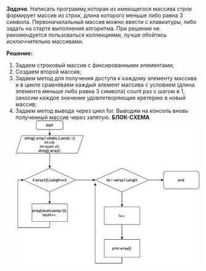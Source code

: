 ***Задача.***
Написать программу,которая из имеющегося массива строк формирует массив из строк,
длина которого меньше либо равна 3 символа. Первоначалальный массив можно ввести с клавиатуры, либо задать на старте выполнения алгоритма. При решении не рекомендуется пользоваться коллекциями, лучше обойтись исключчительно массивами.

**Решение:**
1. Задаем строковый массив с фиксированными элементами;
2. Создаем второй массив;
3. Задаем метод для получения доступа к каждому элементу массива и в цикле сравневаем каждый элемент массива с условием (длина элемента меньше либо равна 3 символа) count раз с шагом в 1, заносим каждое значение удовлетворяющие кретерию в новый массив;
4. Задаем метод вывода через цикл for. Выводим на консоль вновь полученный массив через запятую.
**БЛОК-СХЕМА**
![логотип](блоксхема.jpg)